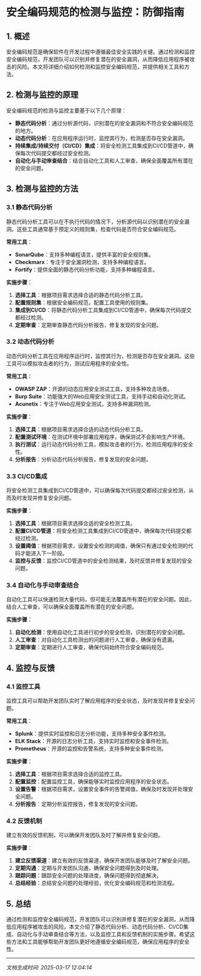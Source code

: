 # 安全编码规范的检测与监控：防御指南

## 1. 概述

安全编码规范是确保软件在开发过程中遵循最佳安全实践的关键。通过检测和监控安全编码规范，开发团队可以识别并修复潜在的安全漏洞，从而降低应用程序被攻击的风险。本文将详细介绍如何检测和监控安全编码规范，并提供相关工具和方法。

## 2. 检测与监控的原理

安全编码规范的检测与监控主要基于以下几个原理：

- **静态代码分析**：通过分析源代码，识别潜在的安全漏洞和不符合安全编码规范的地方。
- **动态代码分析**：在应用程序运行时，监控其行为，检测是否存在安全漏洞。
- **持续集成/持续交付（CI/CD）集成**：将安全检测工具集成到CI/CD管道中，确保每次代码提交都经过安全检测。
- **自动化与手动审查结合**：结合自动化工具和人工审查，确保全面覆盖所有潜在的安全问题。

## 3. 检测与监控的方法

### 3.1 静态代码分析

静态代码分析工具可以在不执行代码的情况下，分析源代码以识别潜在的安全漏洞。这些工具通常基于预定义的规则集，检查代码是否符合安全编码规范。

**常用工具**：
- **SonarQube**：支持多种编程语言，提供丰富的安全规则集。
- **Checkmarx**：专注于安全漏洞检测，支持多种编程语言。
- **Fortify**：提供全面的静态代码分析功能，支持多种编程语言。

**实施步骤**：
1. **选择工具**：根据项目需求选择合适的静态代码分析工具。
2. **配置规则集**：根据安全编码规范，配置工具使用的规则集。
3. **集成到CI/CD**：将静态代码分析工具集成到CI/CD管道中，确保每次代码提交都经过检测。
4. **定期审查**：定期审查静态代码分析报告，修复发现的安全问题。

### 3.2 动态代码分析

动态代码分析工具在应用程序运行时，监控其行为，检测是否存在安全漏洞。这些工具可以模拟攻击者的行为，测试应用程序的安全性。

**常用工具**：
- **OWASP ZAP**：开源的动态应用安全测试工具，支持多种攻击场景。
- **Burp Suite**：功能强大的Web应用安全测试工具，支持手动和自动化测试。
- **Acunetix**：专注于Web应用安全测试，支持多种漏洞检测。

**实施步骤**：
1. **选择工具**：根据项目需求选择合适的动态代码分析工具。
2. **配置测试环境**：在测试环境中部署应用程序，确保测试不会影响生产环境。
3. **执行测试**：运行动态代码分析工具，模拟攻击者的行为，检测应用程序的安全性。
4. **分析报告**：分析动态代码分析报告，修复发现的安全问题。

### 3.3 CI/CD集成

将安全检测工具集成到CI/CD管道中，可以确保每次代码提交都经过安全检测，从而及时发现并修复安全问题。

**实施步骤**：
1. **选择工具**：根据项目需求选择合适的安全检测工具。
2. **配置CI/CD管道**：将安全检测工具集成到CI/CD管道中，确保每次代码提交都经过检测。
3. **设置阈值**：根据项目需求，设置安全检测的阈值，确保只有通过安全检测的代码才能进入下一阶段。
4. **监控与反馈**：监控CI/CD管道中的安全检测结果，及时反馈并修复发现的安全问题。

### 3.4 自动化与手动审查结合

自动化工具可以快速检测大量代码，但可能无法覆盖所有潜在的安全问题。因此，结合人工审查，可以确保全面覆盖所有潜在的安全问题。

**实施步骤**：
1. **自动化检测**：使用自动化工具进行初步的安全检测，识别潜在的安全问题。
2. **人工审查**：对自动化工具检测出的问题进行人工审查，确保没有遗漏。
3. **定期审查**：定期进行人工审查，确保代码始终符合安全编码规范。

## 4. 监控与反馈

### 4.1 监控工具

监控工具可以帮助开发团队实时了解应用程序的安全状态，及时发现并修复安全问题。

**常用工具**：
- **Splunk**：提供实时监控和日志分析功能，支持多种安全事件检测。
- **ELK Stack**：开源的日志分析工具，支持实时监控和安全事件检测。
- **Prometheus**：开源的监控和告警系统，支持多种安全事件检测。

**实施步骤**：
1. **选择工具**：根据项目需求选择合适的监控工具。
2. **配置监控**：配置监控工具，确保能够实时监控应用程序的安全状态。
3. **设置告警**：根据项目需求，设置安全事件的告警阈值，确保及时发现并处理安全问题。
4. **分析报告**：定期分析监控报告，修复发现的安全问题。

### 4.2 反馈机制

建立有效的反馈机制，可以确保开发团队及时了解并修复安全问题。

**实施步骤**：
1. **建立反馈渠道**：建立有效的反馈渠道，确保开发团队能够及时了解安全问题。
2. **定期沟通**：定期与开发团队沟通，确保安全问题得到及时处理。
3. **跟踪问题**：跟踪安全问题的处理进度，确保问题得到彻底解决。
4. **总结经验**：总结安全问题的处理经验，优化安全编码规范和检测流程。

## 5. 总结

通过检测和监控安全编码规范，开发团队可以识别并修复潜在的安全漏洞，从而降低应用程序被攻击的风险。本文介绍了静态代码分析、动态代码分析、CI/CD集成、自动化与手动审查结合等方法，以及监控工具和反馈机制的实施步骤。希望这些方法和工具能够帮助开发团队更好地遵循安全编码规范，确保应用程序的安全性。

---

*文档生成时间: 2025-03-17 12:04:14*
